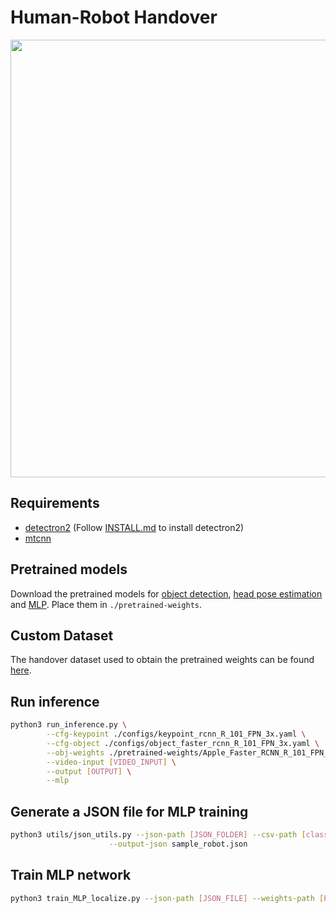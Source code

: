 # Human-Robot Handover
<div align="center">
<img src="./teaser/demo.gif" width="700"/><br>
</div>

## Requirements
* [detectron2](https://github.com/facebookresearch/detectron2) (Follow [INSTALL.md](https://github.com/facebookresearch/detectron2/blob/master/INSTALL.md) to install detectron2)
* [mtcnn](https://github.com/ipazc/mtcnn)

## Pretrained models
Download the pretrained models for [object detection](https://drive.google.com/file/d/1gx6beqSOwh0mTkATEDe3tdKdya-vPZSZ/view?usp=sharing), [head pose estimation](https://drive.google.com/file/d/1kY2nfpnFsows14TLKTOd-8PYftOAeomh/view?usp=sharing) and [MLP](https://drive.google.com/file/d/1D192ELxRDVeyuI81r86G2PgVBLQNdhZk/view?usp=sharing). Place them in ```./pretrained-weights```.

## Custom Dataset
The handover dataset used to obtain the pretrained weights can be found [here](https://drive.google.com/open?id=1NYRohLw1iWMH33qNJtft1tMSjXfnNyDk).


## Run inference
```bash
python3 run_inference.py \
        --cfg-keypoint ./configs/keypoint_rcnn_R_101_FPN_3x.yaml \
        --cfg-object ./configs/object_faster_rcnn_R_101_FPN_3x.yaml \
        --obj-weights ./pretrained-weights/Apple_Faster_RCNN_R_101_FPN_3x.pth \
        --video-input [VIDEO_INPUT] \
        --output [OUTPUT] \
        --mlp
```

## Generate a JSON file for MLP training
```bash
python3 utils/json_utils.py --json-path [JSON_FOLDER] --csv-path [classes.csv] \
                      --output-json sample_robot.json
```

## Train MLP network
```bash
python3 train_MLP_localize.py --json-path [JSON_FILE] --weights-path [PATH_TO_WEIGHTS]
```


